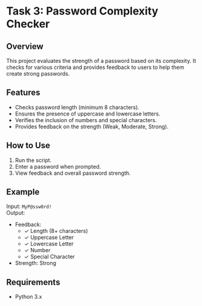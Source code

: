 # Task 3: Password Complexity Checker

## Overview
This project evaluates the strength of a password based on its complexity. It checks for various criteria and provides feedback to users to help them create strong passwords.

## Features
- Checks password length (minimum 8 characters).
- Ensures the presence of uppercase and lowercase letters.
- Verifies the inclusion of numbers and special characters.
- Provides feedback on the strength (Weak, Moderate, Strong).

## How to Use
1. Run the script.
2. Enter a password when prompted.
3. View feedback and overall password strength.

## Example
Input: `MyP@ssw0rd!`  
Output:  
- Feedback:  
  - ✓ Length (8+ characters)  
  - ✓ Uppercase Letter  
  - ✓ Lowercase Letter  
  - ✓ Number  
  - ✓ Special Character  
- Strength: Strong

## Requirements
- Python 3.x
